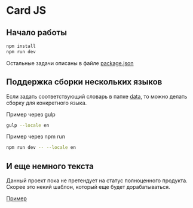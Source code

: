 # Card JS

## Начало работы

``` bash
npm install
npm run dev
```

Остальные задачи описаны в файле [package.json](https://github.com/MaxFeskov/card-js/blob/master/package.json)

## Поддержка сборки нескольких языков

Если задать соответствующий словарь в папке [data](https://github.com/MaxFeskov/card-js/tree/master/src/data), то можно делать сборку для конкретного языка.

Пример через gulp
``` bash
gulp --locale en
```

Пример через npm run
``` bash
npm run dev -- --locale en
```



## И еще немного текста
Данный проект пока не претендует на статус полноценного продукта. Скорее это некий шаблон, который еще будет дорабатываться.

[Пример](https://maxfeskov.github.io/card-js/)
